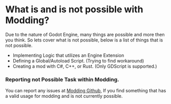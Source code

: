 # What is and is not possible with Modding?
Due to the nature of Godot Engine, many things are possible and more then you think. So lets cover what is not possible, below is a list of things that is not possible.

-  Implementing Logic that utilizes an Engine Extension
-  Defining a Global/Autoload Script. (Trying to find workaround)
- Creating a mod with C#, C++, or Rust. (Only GDScript is supported.)

### Reporting not Possible Task within Modding.
You can report any issues at [Modding Github](https://github.com/chip003/starground-modding), If you find something that has a valid usage for modding and is not currently possible.
